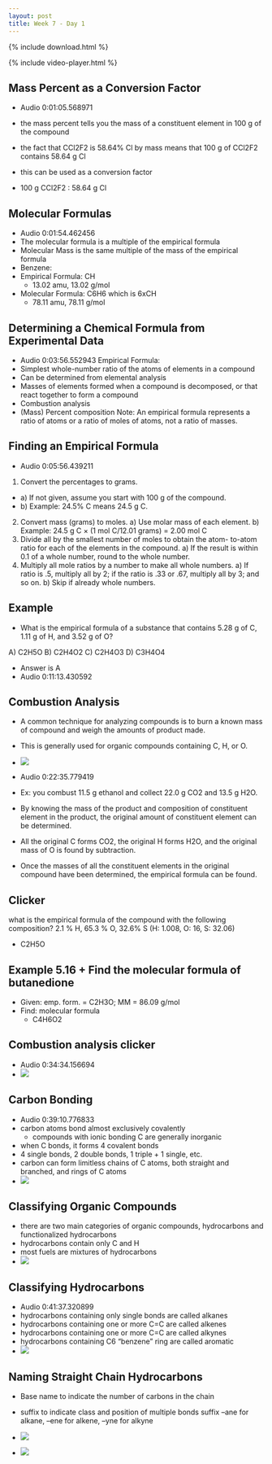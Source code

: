 ```yaml
---
layout: post
title: Week 7 - Day 1
---
```


{% include download.html %}

{% include video-player.html %}

<script>
  new AudioNavigator({videoId:"nrOZN74kUpU"});
</script>

## Mass Percent as a Conversion Factor

+ Audio 0:01:05.568971

+  the mass percent tells you the mass of a constituent element in 100 g of the compound
  + the fact that CCl2F2 is 58.64% Cl by mass means that 100 g of CCl2F2 contains 58.64 g Cl
+  this can be used as a conversion factor
  + 100 g CCl2F2 : 58.64 g Cl

## Molecular Formulas

+ Audio 0:01:54.462456
+ The molecular formula is a multiple of the empirical formula
+ Molecular Mass is the same multiple of the mass of the empirical formula
+ Benzene:
+ Empirical Formula: CH
  + 13.02 amu, 13.02 g/mol
+ Molecular Formula: C6H6 which is 6xCH
  + 78.11 amu, 78.11 g/mol

## Determining a Chemical Formula from Experimental Data

+ Audio 0:03:56.552943
Empirical Formula:
+ Simplest whole-number ratio of the atoms of elements in a compound
+  Can be determined from elemental analysis
  +  Masses of elements formed when a compound is decomposed, or that react together to form a compound
+  Combustion analysis
  +  (Mass) Percent composition
    Note: An empirical formula represents a ratio of atoms or a ratio of moles of atoms, not a ratio of masses.

## Finding an Empirical Formula

+ Audio 0:05:56.439211
1. Convert the percentages to grams.
  + a)  If not given, assume you start with 100 g of the compound.
  + b)  Example: 24.5% C means 24.5 g C.
2. Convert mass (grams) to moles.
  a)  Use molar mass of each element.
  b)  Example: 24.5 g C × (1 mol C/12.01 grams) = 2.00 mol C
3. Divide all by the smallest number of moles to obtain the atom- to-atom ratio for each of the elements in the compound.
  a)  If the result is within 0.1 of a whole number, round to the whole number.
4. Multiply all mole ratios by a number to make all whole numbers.
  a)  If ratio is .5, multiply all by 2; if the ratio is .33 or .67, multiply all by 3; and so on.
  b) Skip if already whole numbers.

## Example

+ What is the empirical formula of a substance that contains 5.28 g of C, 1.11 g of H, and 3.52 g of O?

A) C2H5O
B) C2H4O2
C) C2H4O3
D) C3H4O4

+ Answer is A
+ Audio 0:11:13.430592

## Combustion Analysis

+  A common technique for analyzing compounds is to burn a known mass of compound and weigh the amounts of product made.
  +  This is generally used for organic compounds containing C, H, or O.
+ ![](../../../assets/2016-09-26-week-7-day-1-010b3.png)
+ Audio 0:22:35.779419
+ Ex: you combust 11.5 g ethanol and collect 22.0 g CO2 and 13.5 g H2O.

+  By knowing the mass of the product and composition of constituent element in the product, the original amount of constituent element can be determined.
  +  All the original C forms CO2, the original H forms H2O, and the original mass of O is found by subtraction.
+  Once the masses of all the constituent elements in the original compound have been determined, the empirical formula can be found.

## Clicker

what is the empirical formula of the compound with the following composition?
2.1 % H, 65.3 % O, 32.6% S (H: 1.008, O: 16, S: 32.06)
+ C2H5O

## Example 5.16 + Find the molecular formula of butanedione

+ Given: emp. form. = C2H3O; MM = 86.09 g/mol
+ Find: molecular formula
  + C4H6O2

## Combustion analysis clicker

+ Audio 0:34:34.156694
+ ![](../../../assets/2016-09-26-week-7-day-1-7b024.png)

## Carbon Bonding

+ Audio 0:39:10.776833
+ carbon atoms bond almost exclusively covalently
  + compounds with ionic bonding C are generally inorganic
+  when C bonds, it forms 4 covalent bonds
  + 4 single bonds, 2 double bonds, 1 triple + 1
single, etc.
+  carbon can form limitless chains of C atoms, both straight and branched, and rings of C atoms
+ ![](../../../assets/2016-09-26-week-7-day-1-1049a.png)

## Classifying Organic Compounds

+  there are two main
categories of organic compounds, hydrocarbons and functionalized hydrocarbons
+  hydrocarbons contain only C and H
+  most fuels are mixtures of hydrocarbons
+ ![](../../../assets/2016-09-26-week-7-day-1-266e3.png)

## Classifying Hydrocarbons

+ Audio 0:41:37.320899
+  hydrocarbons containing only single
bonds are called alkanes
+  hydrocarbons containing one or more
C=C are called alkenes
+  hydrocarbons containing one or more
C=C are called alkynes
+  hydrocarbons containing C6 “benzene” ring are called aromatic
+ ![](../../../assets/2016-09-26-week-7-day-1-6ad67.png)

## Naming Straight Chain Hydrocarbons

+ Base name to indicate the number of carbons in the chain
+ suffix to indicate class and position of multiple bonds suffix –ane for alkane, –ene for alkene, –yne for alkyne
+ ![](../../../assets/2016-09-26-week-7-day-1-82ecd.png)

+ ![](../../../assets/2016-09-26-week-7-day-1-12d05.png)
